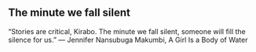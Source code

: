 ## The minute we fall silent
“Stories are critical, Kirabo. The minute we fall silent, someone will fill the silence for us.”
― Jennifer Nansubuga Makumbi, A Girl Is a Body of Water
